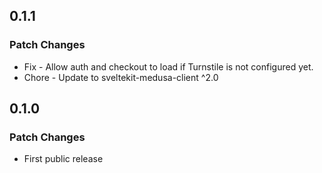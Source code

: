 ## 0.1.1

### Patch Changes

- Fix - Allow auth and checkout to load if Turnstile is not configured yet.  
- Chore - Update to sveltekit-medusa-client ^2.0

## 0.1.0

### Patch Changes

- First public release